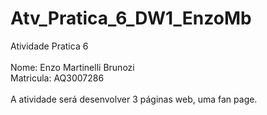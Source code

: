 # Atv_Pratica_6_DW1_EnzoMb
Atividade Pratica 6
<br>
<br>
Nome: Enzo Martinelli Brunozi
<br>
Matricula: AQ3007286
<br>
<br>
A atividade será desenvolver 3 páginas web, uma fan page.
